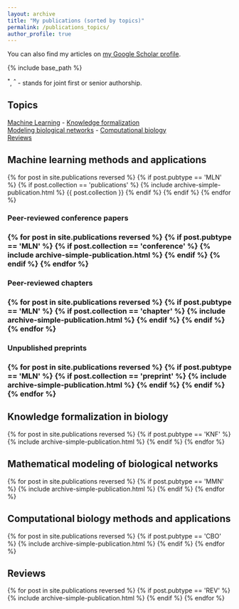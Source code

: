 ```yaml
---
layout: archive
title: "My publications (sorted by topics)"
permalink: /publications_topics/
author_profile: true
---
```


You can also find my articles on <a href="https://scholar.google.com/citations?user=r29H9sQAAAAJ&hl=fr">my Google Scholar profile</a>.

{% include base_path %}

<sup>*</sup>, <sup>^</sup> - stands for joint first or senior authorship.

<h2>Topics</h2>
<div>
<a href="#MLN">Machine Learning</a> - <a href="#KNF">Knowledge formalization</a><br>
<a href="#MMN">Modeling biological networks</a> - <a href="#CBO">Computational biology</a><br>
<a href="#REV">Reviews</a>
</div>

<h2><a id="MLN"></a>Machine learning methods and applications</h2>
{% for post in site.publications reversed %}
  {% if post.pubtype == 'MLN' %} 
	{% if post.collection == 'publications' %}
	      {% include archive-simple-publication.html %}
		      {{ post.collection }}
	{% endif %} 
  {% endif %}
{% endfor %}
<h3>Peer-reviewed conference papers<h3>
{% for post in site.publications reversed %}
  {% if post.pubtype == 'MLN' %} {% if post.collection == 'conference' %}
      {% include archive-simple-publication.html %}
  {% endif %} {% endif %}
{% endfor %}
<h3>Peer-reviewed chapters<h3>
{% for post in site.publications reversed %}
  {% if post.pubtype == 'MLN' %} {% if post.collection == 'chapter' %}
      {% include archive-simple-publication.html %}
  {% endif %} {% endif %}
{% endfor %}
<h3>Unpublished preprints<h3>
{% for post in site.publications reversed %}
  {% if post.pubtype == 'MLN' %} {% if post.collection == 'preprint' %}
      {% include archive-simple-publication.html %}
  {% endif %} {% endif %}
{% endfor %}


<h2><a id="KNF"></a>Knowledge formalization in biology</h2>
{% for post in site.publications reversed %}
  {% if post.pubtype == 'KNF' %}
      {% include archive-simple-publication.html %}
  {% endif %}
{% endfor %}

<h2><a id="MMN"></a>Mathematical modeling of biological networks</h2>
{% for post in site.publications reversed %}
  {% if post.pubtype == 'MMN' %}
      {% include archive-simple-publication.html %}
  {% endif %}
{% endfor %}

<h2><a id="CBO"></a>Computational biology methods and applications</h2>
{% for post in site.publications reversed %}
  {% if post.pubtype == 'CBO' %}
      {% include archive-simple-publication.html %}
  {% endif %}
{% endfor %}

<h2><a id="REV"></a>Reviews</h2>
{% for post in site.publications reversed %}
  {% if post.pubtype == 'REV' %}
      {% include archive-simple-publication.html %}
  {% endif %}
{% endfor %}
